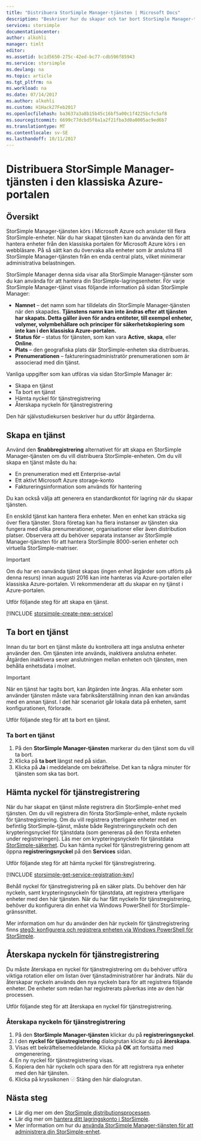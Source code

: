 ```yaml
---
title: "Distribuera StorSimple Manager-tjänsten | Microsoft Docs"
description: "Beskriver hur du skapar och tar bort StorSimple Manager-tjänsten i den klassiska Azure-portalen och beskriver hur du hanterar nyckeln för tjänstregistrering."
services: storsimple
documentationcenter: 
author: alkohli
manager: timlt
editor: 
ms.assetid: bc1d5650-275c-42ed-bc77-cdb596f85943
ms.service: storsimple
ms.devlang: na
ms.topic: article
ms.tgt_pltfrm: na
ms.workload: na
ms.date: 07/14/2017
ms.author: alkohli
ms.custom: H1Hack27Feb2017
ms.openlocfilehash: ba3637a3a8b15b45c16bf5a00c1f4225bcfc5af8
ms.sourcegitcommit: 6699c77dcbd5f8a1a2f21fba3d0a0005ac9ed6b7
ms.translationtype: MT
ms.contentlocale: sv-SE
ms.lasthandoff: 10/11/2017
---
```

# <a name="deploy-the-storsimple-manager-service-in-the-azure-classic-portal"></a>Distribuera StorSimple Manager-tjänsten i den klassiska Azure-portalen

## <a name="overview"></a>Översikt
StorSimple Manager-tjänsten körs i Microsoft Azure och ansluter till flera StorSimple-enheter. När du har skapat tjänsten kan du använda den för att hantera enheter från den klassiska portalen för Microsoft Azure körs i en webbläsare. På så sätt kan du övervaka alla enheter som är anslutna till StorSimple Manager-tjänsten från en enda central plats, vilket minimerar administrativa belastningen.

StorSimple Manager denna sida visar alla StorSimple Manager-tjänster som du kan använda för att hantera din StorSimple-lagringsenheter. För varje StorSimple Manager-tjänst visas följande information på sidan StorSimple Manager:

* **Namnet** – det namn som har tilldelats din StorSimple Manager-tjänsten när den skapades. **Tjänstens namn kan inte ändras efter att tjänsten har skapats. Detta gäller även för andra entiteter, till exempel enheter, volymer, volymbehållare och principer för säkerhetskopiering som inte kan i den klassiska Azure-portalen.**
* **Status för** – status för tjänsten, som kan vara **Active**, **skapa**, eller **Online**.
* **Plats** – den geografiska plats där StorSimple-enheten ska distribueras.
* **Prenumerationen** – faktureringsadministratör prenumerationen som är associerad med din tjänst.

Vanliga uppgifter som kan utföras via sidan StorSimple Manager är:

* Skapa en tjänst
* Ta bort en tjänst
* Hämta nyckel för tjänstregistrering
* Återskapa nyckeln för tjänstregistrering

Den här självstudiekursen beskriver hur du utför åtgärderna.

## <a name="create-a-service"></a>Skapa en tjänst
Använd den **Snabbregistrering** alternativet för att skapa en StorSimple Manager-tjänsten om du vill distribuera StorSimple-enheten. Om du vill skapa en tjänst måste du ha:

* En prenumeration med ett Enterprise-avtal
* Ett aktivt Microsoft Azure storage-konto
* Faktureringsinformation som används för hantering

Du kan också välja att generera en standardkontot för lagring när du skapar tjänsten.

En enskild tjänst kan hantera flera enheter. Men en enhet kan sträcka sig över flera tjänster. Stora företag kan ha flera instanser av tjänsten ska fungera med olika prenumerationer, organisationer eller även distribution platser. Observera att du behöver separata instanser av StorSimple Manager-tjänsten för att hantera StorSimple 8000-serien enheter och virtuella StorSimple-matriser.

> [!IMPORTANT] 
> Om du har en oanvända tjänst skapas (ingen enhet åtgärder som utförts på denna resurs) innan augusti 2016 kan inte hanteras via Azure-portalen eller klassiska Azure-portalen. Vi rekommenderar att du skapar en ny tjänst i Azure-portalen.

Utför följande steg för att skapa en tjänst.

[!INCLUDE [storsimple-create-new-service](../../includes/storsimple-create-new-service.md)]

## <a name="delete-a-service"></a>Ta bort en tjänst
Innan du tar bort en tjänst måste du kontrollera att inga anslutna enheter använder den. Om tjänsten inte används, inaktivera anslutna enheter. Åtgärden inaktivera sever anslutningen mellan enheten och tjänsten, men behålla enhetsdata i molnet.

> [!IMPORTANT] 
> När en tjänst har tagits bort, kan åtgärden inte ångras. Alla enheter som använder tjänsten måste vara fabriksåterställning innan den kan användas med en annan tjänst. I det här scenariot går lokala data på enheten, samt konfigurationen, förlorade.

Utför följande steg för att ta bort en tjänst.

### <a name="to-delete-a-service"></a>Ta bort en tjänst
1. På den **StorSimple Manager-tjänsten** markerar du den tjänst som du vill ta bort.
2. Klicka på **ta bort** längst ned på sidan.
3. Klicka på **Ja** i meddelande om bekräftelse. Det kan ta några minuter för tjänsten som ska tas bort.

## <a name="get-the-service-registration-key"></a>Hämta nyckel för tjänstregistrering
När du har skapat en tjänst måste registrera din StorSimple-enhet med tjänsten. Om du vill registrera din första StorSimple-enhet, måste nyckeln för tjänstregistrering. Om du vill registrera ytterligare enheter med en befintlig StorSimple-tjänst, måste både Registreringsnyckeln och den krypteringsnyckel för tjänstdata (som genereras på den första enheten under registreringen). Läs mer om krypteringsnyckeln för tjänstdata [StorSimple-säkerhet](storsimple-security.md). Du kan hämta nyckel för tjänstregistrering genom att öppna **registreringsnyckel** på den **Services** sidan.

Utför följande steg för att hämta nyckel för tjänstregistrering.

[!INCLUDE [storsimple-get-service-registration-key](../../includes/storsimple-get-service-registration-key.md)]

Behåll nyckel för tjänstregistrering på en säker plats. Du behöver den här nyckeln, samt krypteringsnyckeln för tjänstdata, att registrera ytterligare enheter med den här tjänsten. När du har fått nyckeln för tjänstregistrering, behöver du konfigurera din enhet via Windows PowerShell för StorSimple-gränssnittet.

Mer information om hur du använder den här nyckeln för tjänstregistrering finns [steg3: konfigurera och registrera enheten via Windows PowerShell för StorSimple](storsimple-deployment-walkthrough.md#step-3-configure-and-register-the-device-through-windows-powershell-for-storsimple).

## <a name="regenerate-the-service-registration-key"></a>Återskapa nyckeln för tjänstregistrering
Du måste återskapa en nyckel för tjänstregistrering om du behöver utföra viktiga rotation eller om listan över tjänstadministratörer har ändrats. När du återskapar nyckeln används den nya nyckeln bara för att registrera följande enheter. De enheter som redan har registrerats påverkas inte av den här processen.

Utför följande steg för att återskapa en nyckel för tjänstregistrering.

### <a name="to-regenerate-the-service-registration-key"></a>Återskapa nyckeln för tjänstregistrering
1. På den **StorSimple Manager-tjänsten** klickar du på **registreringsnyckel**.
2. I den **nyckel för tjänstregistrering** dialogrutan klickar du på **återskapa**.
3. Visas ett bekräftelsemeddelande. Klicka på **OK** att fortsätta med omgenerering.
4. En ny nyckel för tjänstregistrering visas.
5. Kopiera den här nyckeln och spara den för att registrera nya enheter med den här tjänsten.
6. Klicka på kryssikonen ![Kryssikon](./media/storsimple-manage-service/HCS_CheckIcon.png) Stäng den här dialogrutan.

## <a name="next-steps"></a>Nästa steg
* Lär dig mer om den [StorSimple distributionsprocessen](storsimple-deployment-walkthrough-u2.md).
* Lär dig mer om [hantera ditt lagringskonto i StorSimple](storsimple-manage-storage-accounts.md).
* Mer information om hur du [använda StorSimple Manager-tjänsten för att administrera din StorSimple-enhet](storsimple-manager-service-administration.md).
